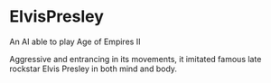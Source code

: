 # ElvisPresley
An AI able to play Age of Empires II

Aggressive and entrancing in its movements, it imitated famous late rockstar Elvis Presley in both mind and body.
